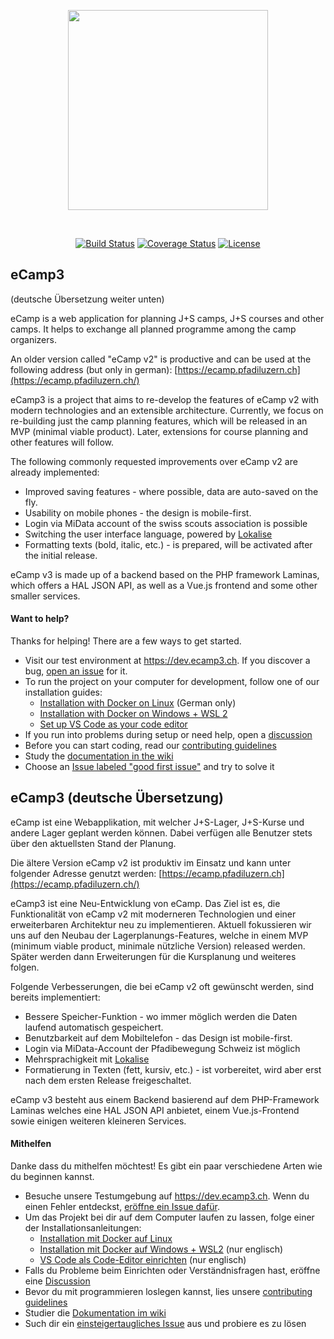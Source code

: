 <p align="center"><img align="center" style="width:320px" src="https://raw.githubusercontent.com/carlobeltrame/ecamp3/update-contribution-instructions/logo.svg"/></p><br/>
<p align="center">
  <a href="https://travis-ci.com/ecamp/ecamp3"><img src="https://travis-ci.com/ecamp/ecamp3.svg?branch=devel" alt="Build Status"></a>
  <a href="https://coveralls.io/github/ecamp/ecamp3?branch=devel"><img src="https://coveralls.io/repos/github/ecamp/ecamp3/badge.svg?branch=devel" alt="Coverage Status"></a>
  <a href="https://github.com/ecamp/ecamp3/blob/devel/LICENSE"><img src="https://badgen.net/github/license/ecamp/ecamp3" alt="License"></a>
</p>

## eCamp3

(deutsche Übersetzung weiter unten)

eCamp is a web application for planning J+S camps, J+S courses and other camps. It helps to exchange all planned programme among the camp organizers.

An older version called "eCamp v2" is productive and can be used at the following address (but only in german): [https://ecamp.pfadiluzern.ch](https://ecamp.pfadiluzern.ch/)
 
eCamp3 is a project that aims to re-develop the features of eCamp v2 with modern technologies and an extensible architecture. Currently, we focus on re-building just the camp planning features, which will be released in an MVP (minimal viable product). Later, extensions for course planning and other features will follow.

The following commonly requested improvements over eCamp v2 are already implemented:

- Improved saving features - where possible, data are auto-saved on the fly.
- Usability on mobile phones - the design is mobile-first.
- Login via MiData account of the swiss scouts association is possible
- Switching the user interface language, powered by [Lokalise](https://lokalise.com)
- Formatting texts (bold, italic, etc.) - is prepared, will be activated after the initial release.

eCamp v3 is made up of a backend based on the PHP framework Laminas, which offers a HAL JSON API, as well as a Vue.js frontend and some other smaller services.

#### Want to help?

Thanks for helping! There are a few ways to get started.
- Visit our test environment at https://dev.ecamp3.ch. If you discover a bug, [open an issue](https://github.com/ecamp/ecamp3/issues/new) for it.
- To run the project on your computer for development, follow one of our installation guides:
  - [Installation with Docker on Linux](docu/install-docker.md) (German only)
  - [Installation with Docker on Windows + WSL 2](https://github.com/ecamp/ecamp3/wiki/Getting-started-on-Windows)
  - [Set up VS Code as your code editor](https://github.com/ecamp/ecamp3/wiki/Getting-started-on-Windows#setting-up-the-ide)
- If you run into problems during setup or need help, open a [discussion](https://github.com/ecamp/ecamp3/discussions)
- Before you can start coding, read our [contributing guidelines](CONTRIBUTING.md)
- Study the [documentation in the wiki](https://github.com/ecamp/ecamp3/wiki)
- Choose an [Issue labeled "good first issue"](https://github.com/ecamp/ecamp3/issues?q=is%3Aissue+is%3Aopen+label%3A%22good+first+issue%22) and try to solve it


## eCamp3 (deutsche Übersetzung)

eCamp ist eine Webapplikation, mit welcher J+S-Lager, J+S-Kurse und andere Lager geplant werden können. Dabei verfügen alle Benutzer stets über den aktuellsten Stand der Planung.

Die ältere Version eCamp v2 ist produktiv im Einsatz und kann unter folgender Adresse genutzt werden: [https://ecamp.pfadiluzern.ch](https://ecamp.pfadiluzern.ch/)

eCamp3 ist eine Neu-Entwicklung von eCamp. Das Ziel ist es, die Funktionalität von eCamp v2 mit moderneren Technologien und einer erweiterbaren Architektur neu zu implementieren. Aktuell fokussieren wir uns auf den Neubau der Lagerplanungs-Features, welche in einem MVP (minimum viable product, minimale nützliche Version) released werden. Später werden dann Erweiterungen für die Kursplanung und weiteres folgen.

Folgende Verbesserungen, die bei eCamp v2 oft gewünscht werden, sind bereits implementiert:

- Bessere Speicher-Funktion - wo immer möglich werden die Daten laufend automatisch gespeichert.
- Benutzbarkeit auf dem Mobiltelefon - das Design ist mobile-first.
- Login via MiData-Account der Pfadibewegung Schweiz ist möglich
- Mehrsprachigkeit mit [Lokalise](https://lokalise.com)
- Formatierung in Texten (fett, kursiv, etc.) - ist vorbereitet, wird aber erst nach dem ersten Release freigeschaltet.

eCamp v3 besteht aus einem Backend basierend auf dem PHP-Framework Laminas welches eine HAL JSON API anbietet, einem Vue.js-Frontend sowie einigen weiteren kleineren Services.

#### Mithelfen

Danke dass du mithelfen möchtest! Es gibt ein paar verschiedene Arten wie du beginnen kannst.
- Besuche unsere Testumgebung auf https://dev.ecamp3.ch. Wenn du einen Fehler entdeckst, [eröffne ein Issue dafür](https://github.com/ecamp/ecamp3/issues/new).
- Um das Projekt bei dir auf dem Computer laufen zu lassen, folge einer der Installationsanleitungen:
  - [Installation mit Docker auf Linux](docu/install-docker.md)
  - [Installation mit Docker auf Windows + WSL2](https://github.com/ecamp/ecamp3/wiki/Getting-started-on-Windows) (nur englisch)
  - [VS Code als Code-Editor einrichten](https://github.com/ecamp/ecamp3/wiki/Getting-started-on-Windows#setting-up-the-ide) (nur englisch)
- Falls du Probleme beim Einrichten oder Verständnisfragen hast, eröffne eine [Discussion](https://github.com/ecamp/ecamp3/discussions)
- Bevor du mit programmieren loslegen kannst, lies unsere [contributing guidelines](CONTRIBUTING.md)
- Studier die [Dokumentation im wiki](https://github.com/ecamp/ecamp3/wiki)
- Such dir ein [einsteigertaugliches Issue](https://github.com/ecamp/ecamp3/issues?q=is%3Aissue+is%3Aopen+label%3A%22good+first+issue%22) aus und probiere es zu lösen
